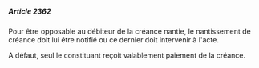 ##### Article 2362

Pour être opposable au débiteur de la créance nantie, le nantissement de créance doit lui être notifié ou ce dernier doit intervenir à l'acte.

A défaut, seul le constituant reçoit valablement paiement de la créance.

